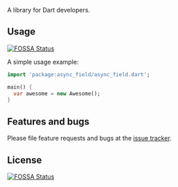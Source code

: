 A library for Dart developers.

## Usage
[![FOSSA Status](https://app.fossa.com/api/projects/git%2Bgithub.com%2Feneural-net%2Fasync_field.svg?type=shield)](https://app.fossa.com/projects/git%2Bgithub.com%2Feneural-net%2Fasync_field?ref=badge_shield)


A simple usage example:

```dart
import 'package:async_field/async_field.dart';

main() {
  var awesome = new Awesome();
}
```

## Features and bugs

Please file feature requests and bugs at the [issue tracker][tracker].

[tracker]: http://example.com/issues/replaceme


## License
[![FOSSA Status](https://app.fossa.com/api/projects/git%2Bgithub.com%2Feneural-net%2Fasync_field.svg?type=large)](https://app.fossa.com/projects/git%2Bgithub.com%2Feneural-net%2Fasync_field?ref=badge_large)